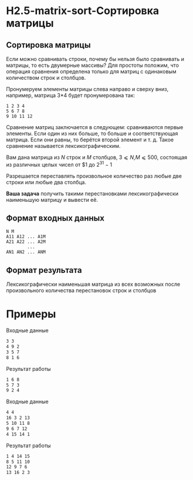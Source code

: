 H2.5-matrix-sort-Сортировка матрицы
===

## Сортировка матрицы
Если можно сравнивать строки, почему бы нельзя было сравнивать и матрицы, то есть двумерные массивы? Для простоты положим, что операция сравнения определена только для матриц с одинаковым количеством строк и столбцов.

Пронумеруем элементы матрицы слева направо и сверху вниз, например, матрица 3*4 будет пронумерована так:
```
1 2 3 4
5 6 7 8
9 10 11 12
```
Сравнение матриц заключается в следующем: сравниваются первые элементы. Если один из них больше, то больше и соответствующая матрица. Если они равны, то берётся второй элемент и т. д. Такое сравнение называется лексикографическим.

Вам дана матрица из $N$ строк и $M$ столбцов, $3⩽N$,$M⩽500$, состоящая из различных целых чисел от $1 до
$2^{31}-1$

Разрешается переставлять произвольное количество раз любые две строки или любые два столбца.

**Ваша задача** получить такими перестановками лексикографически наименьшую матрицу и вывести её.

## Формат входных данных
```
N M
A11 A12 ... A1M
A21 A22 ... A2M
        ...
AN1 AN2 ... ANM
```

## Формат результата

Лексикографически наименьшая матрица из всех возможных после произвольного количества перестановок строк и столбцов

Примеры
===
Входные данные
```bash
3 3
4 9 2
3 5 7
8 1 6
```

Результат работы
```bash
1 6 8
5 7 3
9 2 4
```

Входные данные
```bash
4 4
16 3 2 13
5 10 11 8
9 6 7 12
4 15 14 1
```

Результат работы
```bash
1 4 14 15
8 5 11 10
12 9 7 6
13 16 2 3
```